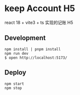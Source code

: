 # keep Account H5

react 18 + vite3 + ts 实现的记账 H5

## Development

```
npm install | pnpm install
npm run dev
$ open http://localhost:5173/
```

## Deploy

```
npm start
npm stop
```
